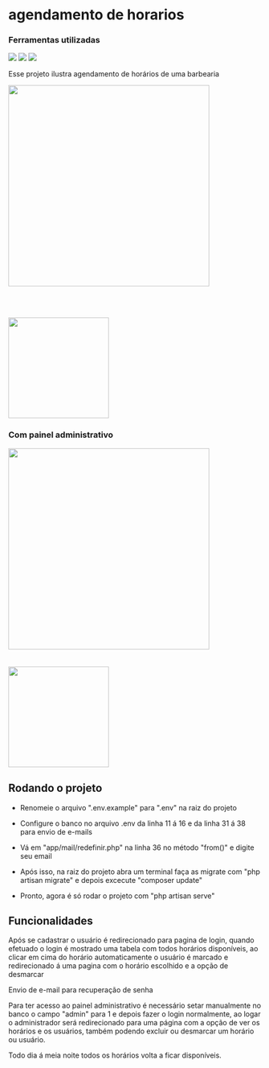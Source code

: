 # agendamento de horarios
 
### Ferramentas utilizadas

<a href = "https://laravel.com/docs/9.x/installation"><img src="https://img.shields.io/badge/Laravel-FF2D20?style=for-the-badge&logo=laravel&logoColor=white" targe="_blank"></a>
<a href = "https://getbootstrap.com/"><img src="https://img.shields.io/badge/Bootstrap-563D7C?style=for-the-badge&logo=bootstrap&logoColor=white" targe="_blank"></a>
<a href = "https://jquery.com/"><img src="https://img.shields.io/badge/jQuery-0769AD?style=for-the-badge&logo=jquery&logoColor=white" targe="_blank"></a>

Esse projeto ilustra agendamento de horários de uma barbearia
 
<div align="left">
<img src="https://user-images.githubusercontent.com/96303722/155771389-778bc09a-943a-4379-bcb4-1b791602236d.png" width="400px"> 
</div>

<br><br>

<div align="left">
<img src="https://user-images.githubusercontent.com/96303722/155771408-640ca8ac-c4be-4aed-9523-e15f1b21c713.png" width="200px"> 
</div>

### Com painel administrativo

<div align="left">
 
<img src="https://user-images.githubusercontent.com/96303722/155774342-06078e9b-cdcf-4b9e-bdb4-2d7d1908509e.png" width="400px"> 
</div>
<br><br>
<div align="left">
<img src="https://user-images.githubusercontent.com/96303722/155774362-1f9c9ed5-2a86-45ce-823c-215581681bc0.png" width="200px"> 
</div>

## Rodando o projeto

+ <p>Renomeie o arquivo ".env.example" para ".env" na raiz do projeto</p>
+ <p>Configure o banco no arquivo .env da linha 11 á 16 e da linha 31 á 38 para envio de e-mails</p>
+ <p>Vá em "app/mail/redefinir.php" na linha 36 no método "from()" e digite seu email</p>
+ <p>Após isso, na raiz do projeto abra um terminal faça as migrate com "php artisan migrate" e depois excecute "composer update"</p>
+ <p>Pronto, agora é só rodar o projeto com "php artisan serve"</p>

## Funcionalidades

<p>Após se cadastrar o usuário é redirecionado para pagina de login, quando efetuado o login é mostrado uma tabela com todos horários disponíveis,
ao clicar em cima do horário automaticamente o usuário é marcado e redirecionado á uma pagina com o horário escolhido e a opção de desmarcar</p>

<p>Envio de e-mail para recuperação de senha</p>

<p>Para ter acesso ao painel administrativo é necessário setar manualmente no banco o campo "admin" para 1 e depois fazer o login normalmente, ao logar o administrador será redirecionado para
 uma página com a opção de ver os horários e os usuários, também podendo excluir ou desmarcar um horário ou usuário.</p>

<p>Todo dia á meia noite todos os horários volta a ficar disponíveis. </p>
